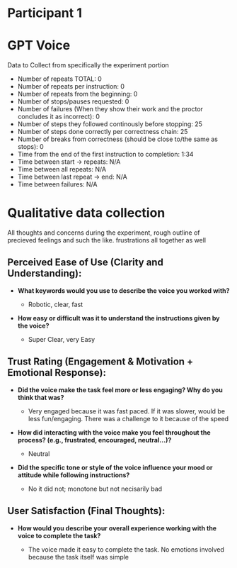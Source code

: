# Participant 1

# GPT Voice

Data to Collect from specifically the experiment portion

- Number of repeats TOTAL: 0
- Number of repeats per instruction: 0
- Number of repeats from the beginning: 0
- Number of stops/pauses requested: 0
- Number of failures (When they show their work and the proctor concludes it as incorrect): 0
- Number of steps they followed continously before stopping: 25
- Number of steps done correctly per correctness chain: 25
- Number of breaks from correctness (should be close to/the same as stops): 0
- Time from the end of the first instruction to completion: 1:34
- Time between start -> repeats: N/A
- Time between all repeats: N/A
- Time between last repeat -> end: N/A
- Time between failures: N/A

# Qualitative data collection

All thoughts and concerns during the experiment, rough outline of precieved feelings and such the like.
frustrations all together as well

## Perceived Ease of Use (Clarity and Understanding):

- **What keywords would you use to describe the voice you worked with?**

  - Robotic, clear, fast

- **How easy or difficult was it to understand the instructions given by the voice?**

  - Super Clear, very Easy

## Trust Rating (Engagement & Motivation + Emotional Response):

- **Did the voice make the task feel more or less engaging? Why do you think that was?**

  - Very engaged because it was fast paced. If it was slower, would be less fun/engaging. There was a challenge to it because of the speed

- **How did interacting with the voice make you feel throughout the process?
  (e.g., frustrated, encouraged, neutral…)?**

  - Neutral

- **Did the specific tone or style of the voice influence your mood or attitude while following instructions?**

  - No it did not; monotone but not necisarily bad

## User Satisfaction (Final Thoughts):

- **How would you describe your overall experience working with the voice to
  complete the task?**

  - The voice made it easy to complete the task. No emotions involved because the task itself was simple

